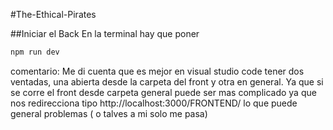 #The-Ethical-Pirates

##Iniciar el Back
En la terminal hay que poner

````sh
npm run dev

````
comentario: Me di cuenta que es mejor en visual studio code tener dos ventadas, una abierta desde la carpeta del front y otra en general. Ya que si se corre el front desde carpeta general puede ser mas complicado ya que nos redirecciona tipo http://localhost:3000/FRONTEND/ lo que puede general problemas ( o talves a mi solo me pasa)